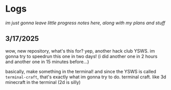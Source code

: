 # Logs

*im just gonna leave little progress notes here, along with my plans and stuff*

## 3/17/2025

wow, new repository, what's this for? yep, another hack club YSWS. im gonna try to speedrun this one in two days! (i did another one in 2 hours and another one in 15 minutes before...)

basically, make something in the terminal! and since the YSWS is called `terminal-craft`, that's exactly what im gonna try to do. terminal craft. like 3d minecraft in the terminal (2d is silly)